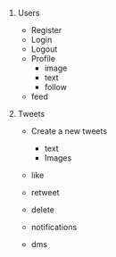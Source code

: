 1. Users
    - Register
    - Login
    - Logout
    - Profile
        - image
        - text
        - follow
    - feed

2. Tweets
    - Create a new tweets
        - text
        - Images
    - like 
    - retweet
    - delete

    - notifications
    - dms
    